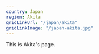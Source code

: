```yaml
---
country: Japan
region: Akita
gridLinkUrl: "/japan/akita"
gridLinkImage: "/japan-akita.jpg"
---
```


This is Akita's page.